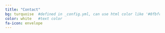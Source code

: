 ```yaml
---
title: "Contact"
bg: turquoise  #defined in _config.yml, can use html color like '#0fbfcf'
color: white   #text color
fa-icon: envelope
---
```


